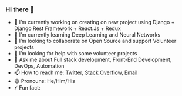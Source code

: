 ### Hi there 👋

- 🔭 I’m currently working on creating on new project using Django + Django Rest Framework + React.Js + Redux
- 🌱 I’m currently learning Deep Learning and Neural Networks
- 👯 I’m looking to collaborate on Open Source and support Volunteer projects
- 🤔 I’m looking for help with some volunteer projects
- 💬 Ask me about Full stack development, Front-End Development, DevOps, Automation
- 📫 How to reach me: [Twitter](https://twitter.com/JanardhanSWE), [Stack Overflow](https://stackoverflow.com/users/4310439/janardhan-reddy), [Email](janardhan.reddy75@gmail.com)
- 😄 Pronouns: He/Him/His
- ⚡ Fun fact: 

